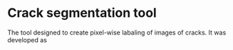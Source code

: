 # Crack segmentation tool

The tool designed to create pixel-wise labaling of images of cracks. It was developed as
